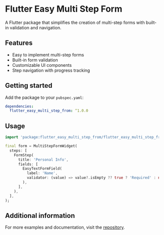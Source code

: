 # Flutter Easy Multi Step Form

A Flutter package that simplifies the creation of multi-step forms with built-in validation and navigation.

## Features

- Easy to implement multi-step forms
- Built-in form validation
- Customizable UI components
- Step navigation with progress tracking


## Getting started

Add the package to your `pubspec.yaml`:

```yaml
dependencies:
  flutter_easy_multi_step_from: ^1.0.0
```

## Usage

```dart
import 'package:flutter_easy_multi_step_from/flutter_easy_multi_step_from.dart';

final form = MultiStepFormWidget(
  steps: [
    FormStep(
      title: 'Personal Info',
      fields: [
        EasyTextFormField(
          label: 'Name',
          validator: (value) => value?.isEmpty ?? true ? 'Required' : null,
        ),
      ],
    ),
  ],
);
```

## Additional information

For more examples and documentation, visit the [repository](https://github.com/amlsampath/flutter_easy_multi_step_from).